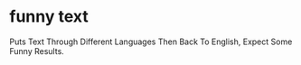 # funny text
Puts Text Through Different Languages Then Back To English, Expect Some Funny Results.

